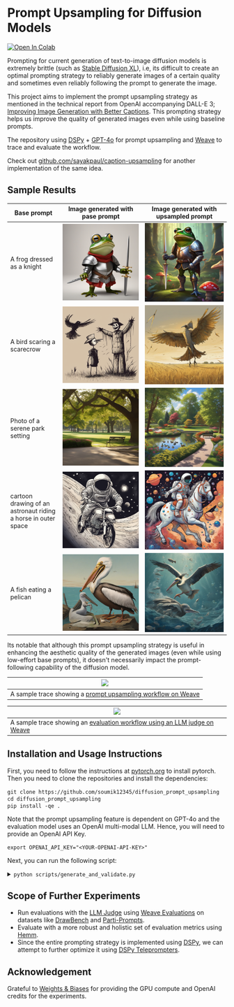# Prompt Upsampling for Diffusion Models

<a href="https://colab.research.google.com/github/soumik12345/diffusion_prompt_upsampling/blob/main/notebooks/generate_and_validate.ipynb" target="_parent"><img src="https://colab.research.google.com/assets/colab-badge.svg" alt="Open In Colab"/></a>

Prompting for current generation of text-to-image diffusion models is extremely brittle (such as [Stable Diffusion XL](https://huggingface.co/papers/2307.01952)), i.e, its difficult to create an optimal prompting strategy to reliably generate images of a certain quality and sometimes even reliably following the prompt to generate the image.

This project aims to implement the prompt upsampling strategy as mentioned in the technical report from OpenAI accompanying DALL-E 3; [Improving Image Generation with Better Captions](https://cdn.openai.com/papers/dall-e-3.pdf). This prompting strategy helps us improve the quality of generated images even while using baseline prompts.

The repository using [DSPy](https://dspy-docs.vercel.app) + [GPT-4o](https://platform.openai.com/docs/models/gpt-4o) for prompt upsampling and [Weave](https://wandb.me/weave) to trace and evaluate the workflow.

Check out [github.com/sayakpaul/caption-upsampling](https://github.com/sayakpaul/caption-upsampling) for another implementation of the same idea.

## Sample Results

| Base prompt | Image generated with pase prompt | Image generated with upsampled prompt |
| --- | --- | --- |
| A frog dressed as a knight | ![](./assets/1.png) | ![](./assets/1_u.png) |
| A bird scaring a scarecrow | ![](./assets/2.png) | ![](./assets/2_u.png) |
| Photo of a serene park setting | ![](./assets/3.png) | ![](./assets/3_u.png) |
| cartoon drawing of an astronaut riding a horse in outer space | ![](./assets/4.png) | ![](./assets/4_u.png) |
| A fish eating a pelican | ![](./assets/5.png) | ![](./assets/5_u.png) |

Its notable that although this prompt upsampling strategy is useful in enhancing the aesthetic quality of the generated images (even while using low-effort base prompts), it doesn't necessarily impact the prompt-following capability of the diffusion model.

| ![](./assets/sample_generation_trace.gif) | 
| --- |
| A sample trace showing a [prompt upsampling workflow on Weave](https://wandb.ai/geekyrakshit/diffusion-prompt-upsample/weave/calls?filter=%7B%22opVersionRefs%22%3A%5B%22weave%3A%2F%2F%2Fgeekyrakshit%2Fdiffusion-prompt-upsample%2Fop%2FStableDiffusionXLModel.predict%3A*%22%5D%7D&peekPath=%2Fgeekyrakshit%2Fdiffusion-prompt-upsample%2Fcalls%2F8addeba5-5956-4acb-8951-d0ff1c8133e7) |

| ![](./assets/sample_evaluation_trace.gif) |
| --- |
| A sample trace showing an [evaluation workflow using an LLM judge on Weave](https://wandb.ai/geekyrakshit/diffusion-prompt-upsample/weave/calls?filter=%7B%22opVersionRefs%22%3A%5B%22weave%3A%2F%2F%2Fgeekyrakshit%2Fdiffusion-prompt-upsample%2Fop%2FOpenAIJudgeModel.predict%3A*%22%5D%7D&peekPath=%2Fgeekyrakshit%2Fdiffusion-prompt-upsample%2Fcalls%2F0d118404-9d28-4b91-97c8-b92ca2b1d323) |

## Installation and Usage Instructions

First, you need to follow the instructions at [pytorch.org](https://pytorch.org/) to install pytorch. Then you need to clone the repositories and install the dependencies:

```shell
git clone https://github.com/soumik12345/diffusion_prompt_upsampling
cd diffusion_prompt_upsampling
pip install -qe .
```

Note that the prompt upsampling feature is dependent on GPT-4o and the evaluation model uses an OpenAI multi-modal LLM. Hence, you will need to provide an OpenAI API Key.

```shell
export OPENAI_API_KEY="<YOUR-OPENAI-API-KEY>"
```

Next, you can run the following script:

<details>
    <summary><code>python scripts/generate_and_validate.py</code></summary>


```
NAME
    generate_and_validate.py

SYNOPSIS
    generate_and_validate.py BASE_PROMPT <flags>

POSITIONAL ARGUMENTS
    BASE_PROMPT
        Type: str

FLAGS
    -p, --project_name=PROJECT_NAME
        Type: Optional
        Default: 'diffusion-prompt-upsample'
    -e, --entity_name=ENTITY_NAME
        Type: Optional[Optional]
        Default: None
    --diffusion_model_name_or_path=DIFFUSION_MODEL_NAME_OR_PATH
        Type: Optional
        Default: 'stabilit...
    --diffusion_model_enable_cpu_offfload=DIFFUSION_MODEL_ENABLE_CPU_OFFFLOAD
        Type: Optional
        Default: True
    --upsample_prompt=UPSAMPLE_PROMPT
        Type: Optional
        Default: False
    --use_stock_negative_prompt=USE_STOCK_NEGATIVE_PROMPT
        Type: Optional
        Default: False
    -o, --openai_model=OPENAI_MODEL
        Type: Optional
        Default: 'gpt-4-turbo'
    -j, --judge_model_seed=JUDGE_MODEL_SEED
        Type: Optional
        Default: 42

NOTES
    You can also use flags syntax for POSITIONAL ARGUMENTS
```
</details>

## Scope of Further Experiments

- Run evaluations with the [LLM Judge](./diffusion_prompt_upsampling/judge_model.py) using [Weave Evaluations](https://wandb.github.io/weave/guides/core-types/evaluations) on datasets like [DrawBench](https://huggingface.co/datasets/shunk031/DrawBench) and [Parti-Prompts](https://huggingface.co/datasets/nateraw/parti-prompts).
- Evaluate with a more robust and holistic set of evaluation metrics using [Hemm](https://github.com/wandb/Hemm).
- Since the entire prompting strategy is implemented using [DSPy](https://dspy-docs.vercel.app), we can attempt to further optimize it using [DSPy Teleprompters](https://dspy-docs.vercel.app/docs/category/teleprompters).

## Acknowledgement

Grateful to [Weights & Biases](https://wandb.ai/site) for providing the GPU compute and OpenAI credits for the experiments.

